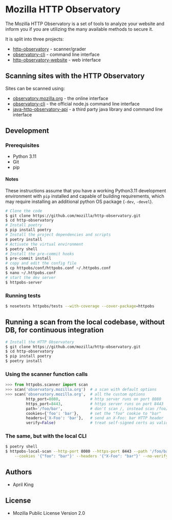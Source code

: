 # Mozilla HTTP Observatory

The Mozilla HTTP Observatory is a set of tools to analyze your website and inform you if you are utilizing the many available methods to secure it.

It is split into three projects:

* [http-observatory](https://github.com/mozilla/http-observatory) - scanner/grader
* [observatory-cli](https://github.com/mozilla/observatory-cli) - command line interface
* [http-observatory-website](https://github.com/mozilla/http-observatory-website) - web interface

## Scanning sites with the HTTP Observatory

Sites can be scanned using:

* [observatory.mozilla.org](https://observatory.mozilla.org/) - the online interface
* [observatory-cli](https://github.com/mozilla/observatory-cli) - the official node.js command line interface
* [java-http-observatory-api](https://github.com/stoennies/java-http-observatory-api) - a third party java library and command line interface

## Development

### Prerequisites
* Python 3.11
* Git
* pip

#### Notes

These instructions assume that you have a working Python3.11 development environment with `pip` installed and capable of building requirements, which may require installing an additional python OS package (`-dev`, `-devel`).

```bash
# Clone the code
$ git clone https://github.com/mozilla/http-observatory.git
$ cd http-observatory
# Install poetry
$ pip install poetry
# Install the project dependencies and scripts
$ poetry install
# Activate the virtual environment
$ poetry shell
# Install the pre-commit hooks
$ pre-commit install
# copy and edit the config file
$ cp httpobs/conf/httpobs.conf ~/.httpobs.conf
$ nano ~/.httpobs.conf
# start the dev server
$ httpobs-server
```

### Running tests

```bash
$ nosetests httpobs/tests --with-coverage --cover-package=httpobs
```

## Running a scan from the local codebase, without DB, for continuous integration
```bash
# Install the HTTP Observatory
$ git clone https://github.com/mozilla/http-observatory.git
$ cd http-observatory
$ pip install poetry
$ poetry install
```

### Using the scanner function calls
```python
>>> from httpobs.scanner import scan
>>> scan('observatory.mozilla.org')  # a scan with default options
>>> scan('observatory.mozilla.org',  # all the custom options
         http_port=8080,             # http server runs on port 8080
         https_port=8443,            # https server runs on port 8443
         path='/foo/bar',            # don't scan /, instead scan /foo/bar
         cookies={'foo': 'bar'},     # set the "foo" cookie to "bar"
         headers={'X-Foo': 'bar'},   # send an X-Foo: bar HTTP header
         verify=False)               # treat self-signed certs as valid for tests like HSTS/HPKP
```

### The same, but with the local CLI
```bash
$ poetry shell
$ httpobs-local-scan --http-port 8080 --https-port 8443 --path '/foo/bar' \
    --cookies '{"foo": "bar"}' --headers '{"X-Foo": "bar"}' --no-verify mozilla.org
```

## Authors

* April King

## License

* Mozilla Public License Version 2.0
